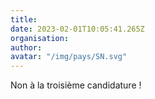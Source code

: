 ```yaml
---
title: 
date: 2023-02-01T10:05:41.265Z
organisation: 
author: 
avatar: "/img/pays/SN.svg"
---
```


Non à la troisième candidature !